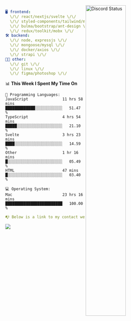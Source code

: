 
<a href="https://discord.com/users/279302975371870218" target="_blank">
    <img width="50%" align="right" alt="Discord Status" src="https://lanyard.cnrad.dev/api/279302975371870218?bg=161B22&borderRadius=5px%205px%200%200&hideTimestamp=true&idleMessage=Just%20chillin%27%20at%20the%20moment&animated=true">
</a>

```yaml
🖥️ frontend: 
  \/\/ react/nextjs/svelte \/\/
  \/\/ styled-components/tailwind/mui/
  \/\/ bulma/bootstrap/ant-design \/\/
  \/\/ redux/toolkit/mobx \/\/
🛠 backend: 
  \/\/ node, expressjs \/\/
  \/\/ mongoose/mysql \/\/
  \/\/ docker/axios \/\/
  \/\/ strapi \/\/
👨‍💻 other: 
  \/\/ git \/\/ 
  \/\/ linux \/\/
  \/\/ figma/photoshop \/\/
```
<!--START_SECTION:waka-->
📊 **This Week I Spent My Time On** 

```text
💬 Programming Languages: 
JavaScript               11 hrs 58 mins      █████████████░░░░░░░░░░░░   51.47 % 
TypeScript               4 hrs 54 mins       █████░░░░░░░░░░░░░░░░░░░░   21.10 % 
Svelte                   3 hrs 23 mins       ████░░░░░░░░░░░░░░░░░░░░░   14.59 % 
Other                    1 hr 16 mins        █░░░░░░░░░░░░░░░░░░░░░░░░   05.49 % 
HTML                     47 mins             █░░░░░░░░░░░░░░░░░░░░░░░░   03.40 % 

💻 Operating System: 
Mac                      23 hrs 16 mins      █████████████████████████   100.00 % 
```


<!--END_SECTION:waka-->
```yaml
📭 Below is a link to my contact website 
```
<a href="https://mxns.xyz" target="_black"> <img src="https://img.shields.io/badge/website-161B22?style=for-the-badge&logo=About.me&logoColor=white"></img> <a/>
